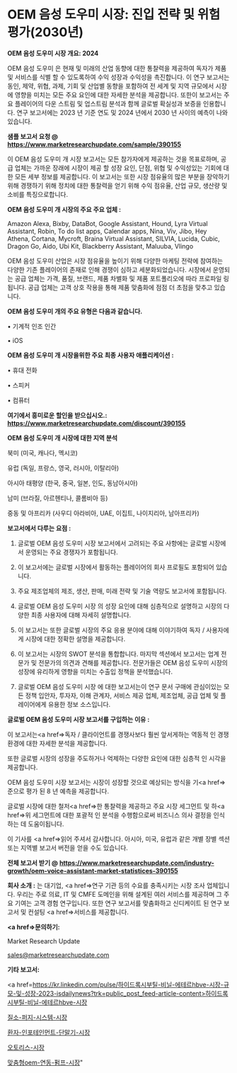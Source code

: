 # OEM 음성 도우미 시장: 진입 전략 및 위험 평가(2030년)

<strong>OEM 음성 도우미 시장 개요: 2024</strong>

OEM 음성 도우미 은 현재 및 미래의 산업 동향에 대한 통찰력을 제공하여 독자가 제품 및 서비스를 식별 할 수 있도록하여 수익 성장과 수익성을 촉진합니다. 이 연구 보고서는 동인, 제약, 위협, 과제, 기회 및 산업별 동향을 포함하여 전 세계 및 지역 규모에서 시장에 영향을 미치는 모든 주요 요인에 대한 자세한 분석을 제공합니다. 또한이 보고서는 주요 플레이어의 다운 스트림 및 업스트림 분석과 함께 글로벌 확실성과 보증을 인용합니다. 연구 보고서에는 2023 년 기준 연도 및 2024 년에서 2030 년 사이의 예측이 나와 있습니다.



<strong>샘플 보고서 요청 @ <a href=https://www.marketresearchupdate.com/sample/390155>https://www.marketresearchupdate.com/sample/390155</a></strong>

이 OEM 음성 도우미 개 시장 보고서는 모든 참가자에게 제공하는 것을 목표로하며, 공급 업체는 가까운 장래에 시장이 제공 할 성장 요인, 단점, 위협 및 수익성있는 기회에 대한 모든 세부 정보를 제공합니다. 이 보고서는 또한 시장 점유율의 많은 부분을 장악하기 위해 경쟁하기 위해 정치에 대한 통찰력을 얻기 위해 수익 점유율, 산업 규모, 생산량 및 소비를 특징으로합니다.



<strong>OEM 음성 도우미 개 시장의 주요 주요 업체 :</strong>

Amazon Alexa, Bixby, DataBot, Google Assistant, Hound, Lyra Virtual Assistant, Robin, To do list apps, Calendar apps, Nina, Viv, Jibo, Hey Athena, Cortana, Mycroft, Braina Virtual Assistant, SILVIA, Lucida, Cubic, Dragon Go, Aido, Ubi Kit, Blackberry Assistant, Maluuba, Vlingo

OEM 음성 도우미 산업은 시장 점유율을 높이기 위해 다양한 마케팅 전략에 참여하는 다양한 기존 플레이어의 존재로 인해 경쟁이 심하고 세분화되었습니다. 시장에서 운영되는 공급 업체는 가격, 품질, 브랜드, 제품 차별화 및 제품 포트폴리오에 따라 프로파일 링됩니다. 공급 업체는 고객 상호 작용을 통해 제품 맞춤화에 점점 더 초점을 맞추고 있습니다.



<strong>OEM 음성 도우미 개의 주요 유형은 다음과 같습니다.</strong>

• 기계적 인조 인간

• iOS



<strong>OEM 음성 도우미 개 시장을위한 주요 최종 사용자 애플리케이션 :</strong>

• 휴대 전화

• 스피커

• 컴퓨터



<strong>여기에서 흥미로운 할인을 받으십시오.: <a href=https://www.marketresearchupdate.com/discount/390155>https://www.marketresearchupdate.com/discount/390155</a></strong>



<strong>OEM 음성 도우미 개 시장에 대한 지역 분석</strong>

북미 (미국, 캐나다, 멕시코)

유럽 (독일, 프랑스, 영국, 러시아, 이탈리아)

아시아 태평양 (한국, 중국, 일본, 인도, 동남아시아)

남미 (브라질, 아르헨티나, 콜롬비아 등)

중동 및 아프리카 (사우디 아라비아, UAE, 이집트, 나이지리아, 남아프리카)



<strong>보고서에서 다루는 요점 :</strong>

1. 글로벌 OEM 음성 도우미 시장 보고서에서 고려되는 주요 사항에는 글로벌 시장에서 운영되는 주요 경쟁자가 포함됩니다.

2. 이 보고서에는 글로벌 시장에서 활동하는 플레이어의 회사 프로필도 포함되어 있습니다.

3. 주요 제조업체의 제조, 생산, 판매, 미래 전략 및 기술 역량도 보고서에 포함됩니다.

4. 글로벌 OEM 음성 도우미 시장 의 성장 요인에 대해 심층적으로 설명하고 시장의 다양한 최종 사용자에 대해 자세히 설명합니다.

5. 이 보고서는 또한 글로벌 시장의 주요 응용 분야에 대해 이야기하여 독자 / 사용자에게 시장에 대한 정확한 설명을 제공합니다.

6. 이 보고서는 시장의 SWOT 분석을 통합합니다. 마지막 섹션에서 보고서는 업계 전문가 및 전문가의 의견과 견해를 제공합니다. 전문가들은 OEM 음성 도우미 시장의 성장에 유리하게 영향을 미치는 수출입 정책을 분석했습니다.

7. 글로벌 OEM 음성 도우미 시장 에 대한 보고서는이 연구 문서 구매에 관심이있는 모든 정책 입안자, 투자자, 이해 관계자, 서비스 제공 업체, 제조업체, 공급 업체 및 플레이어에게 유용한 정보 소스입니다.



<strong>글로벌 OEM 음성 도우미 시장 보고서를 구입하는 이유 :</strong>

이 보고서는<a href=>독자 / 클</a>라이언트를 경쟁사보다 훨씬 앞서게하는 역동적 인 경쟁 환경에 대한 자세한 분석을 제공합니다.

또한 글로벌 시장의 성장을 주도하거나 억제하는 다양한 요인에 대한 심층적 인 시각을 제공합니다.

OEM 음성 도우미 시장 보고서는 시장이 성장할 것으로 예상되는 방식을 기<a href=>준으로</a> 평가 된 8 년 예측을 제공합니다.

글로벌 시장에 대한 철저<a href=>한 통찰력</a>을 제공하고 주요 시장 세그먼트 및 하<a href=>위 세그</a>먼트에 대한 포괄적 인 분석을 수행함으로써 비즈니스 의사 결정을 인식하는 데 도움이됩니다.

이 기사를 <a href=>읽어 주</a>셔서 감사합니다. 아시아, 미국, 유럽과 같은 개별 장별 섹션 또는 지역별 보고서 버전을 얻을 수도 있습니다.



<strong>전체 보고서 받기 @ <a href=https://www.marketresearchupdate.com/industry-growth/oem-voice-assistant-market-statistices-390155>https://www.marketresearchupdate.com/industry-growth/oem-voice-assistant-market-statistices-390155</a></strong>



<strong>회사 소개 :</strong>
는 대기업, <a href=>연구 기</a>관 등의 수요를 충족시키는 시장 조사 업체입니다. 우리는 주로 의료, IT 및 CMFE 도메인을 위해 설계된 여러 서비스를 제공하며 그 주요 기여는 고객 경험 연구입니다. 또한 연구 보고서를 맞춤화하고 신디케이트 된 연구 보고서 및 컨설팅 <a href=>서비</a>스를 제공합니다.



<strong><a href=>문의하기:</a></strong>

Market Research Update

sales@marketresearchupdate.com



<strong>기타 보고서:</strong>

<a href=https://kr.linkedin.com/pulse/하이드록시부틸-비닐-에테르hbve-시장-규모-및-성장-2023-isdailynews?trk=public_post_feed-article-content>하이드록시부틸-비닐-에테르hbve-시장</a>

<a href=https://www.linkedin.com/pulse/질소-퍼지-시스템-시장-진입-전략-및-위험-평가2029년-trend-tracking-tips-360-analysis/>질소-퍼지-시스템-시장</a>

<a href=https://www.linkedin.com/pulse/환자-인포테인먼트-단말기-시장-세분화-연구-및-목표-고객2029년-market-matrix-musings-analysis-gphaf/>환자-인포테인먼트-단말기-시장</a>

<a href=https://www.linkedin.com/pulse/오토리스-시장-경쟁-분석-및-성장-잠재력-2029-trendsetters-talk-360-analysis-5gzyf/>오토리스-시장</a>

<a href=https://www.linkedin.com/pulse/맞춤형oem-연동-펌프-시장-진입-전략-및-위험-평가2030년-qxvpc/>맞춤형oem-연동-펌프-시장</a>"
